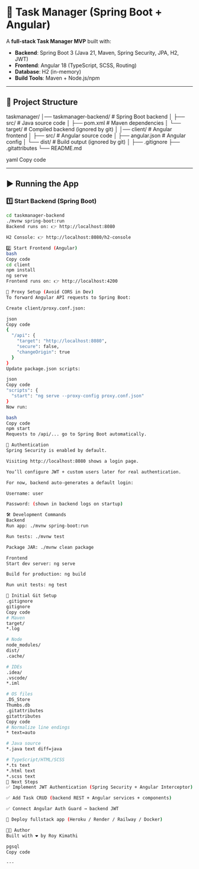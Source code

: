 # 📌 Task Manager (Spring Boot + Angular)

A **full-stack Task Manager MVP** built with:

- **Backend**: Spring Boot 3 (Java 21, Maven, Spring Security, JPA, H2, JWT)  
- **Frontend**: Angular 18 (TypeScript, SCSS, Routing)  
- **Database**: H2 (in-memory)  
- **Build Tools**: Maven + Node.js/npm  

---

## 📂 Project Structure
taskmanager/
│── taskmanager-backend/ # Spring Boot backend
│ ├── src/ # Java source code
│ ├── pom.xml # Maven dependencies
│ └── target/ # Compiled backend (ignored by git)
│
│── client/ # Angular frontend
│ ├── src/ # Angular source code
│ ├── angular.json # Angular config
│ └── dist/ # Build output (ignored by git)
│
├── .gitignore
├── .gitattributes
└── README.md

yaml
Copy code

---

## ▶️ Running the App

### 1️⃣ Start Backend (Spring Boot)
```bash
cd taskmanager-backend
./mvnw spring-boot:run
Backend runs on: 👉 http://localhost:8080

H2 Console: 👉 http://localhost:8080/h2-console

2️⃣ Start Frontend (Angular)
bash
Copy code
cd client
npm install
ng serve
Frontend runs on: 👉 http://localhost:4200

🔄 Proxy Setup (Avoid CORS in Dev)
To forward Angular API requests to Spring Boot:

Create client/proxy.conf.json:

json
Copy code
{
  "/api": {
    "target": "http://localhost:8080",
    "secure": false,
    "changeOrigin": true
  }
}
Update package.json scripts:

json
Copy code
"scripts": {
  "start": "ng serve --proxy-config proxy.conf.json"
}
Now run:

bash
Copy code
npm start
Requests to /api/... go to Spring Boot automatically.

🔑 Authentication
Spring Security is enabled by default.

Visiting http://localhost:8080 shows a login page.

You’ll configure JWT + custom users later for real authentication.

For now, backend auto-generates a default login:

Username: user

Password: (shown in backend logs on startup)

🛠️ Development Commands
Backend
Run app: ./mvnw spring-boot:run

Run tests: ./mvnw test

Package JAR: ./mvnw clean package

Frontend
Start dev server: ng serve

Build for production: ng build

Run unit tests: ng test

🌱 Initial Git Setup
.gitignore
gitignore
Copy code
# Maven
target/
*.log

# Node
node_modules/
dist/
.cache/

# IDEs
.idea/
.vscode/
*.iml

# OS files
.DS_Store
Thumbs.db
.gitattributes
gitattributes
Copy code
# Normalize line endings
* text=auto

# Java source
*.java text diff=java

# TypeScript/HTML/SCSS
*.ts text
*.html text
*.scss text
🚀 Next Steps
✅ Implement JWT Authentication (Spring Security + Angular Interceptor)

✅ Add Task CRUD (backend REST + Angular services + components)

✅ Connect Angular Auth Guard → backend JWT

🚀 Deploy fullstack app (Heroku / Render / Railway / Docker)

👨‍💻 Author
Built with ❤️ by Roy Kimathi

pgsql
Copy code

---
